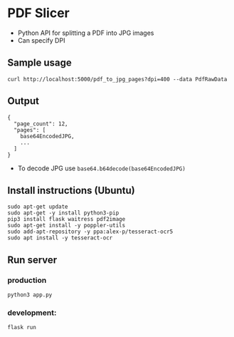 # PDF Slicer 
- Python API for splitting a PDF into JPG images
- Can specify DPI

## Sample usage
```
curl http://localhost:5000/pdf_to_jpg_pages?dpi=400 --data PdfRawData
```

## Output
```
{ 
  "page_count": 12,
  "pages": [
    base64EncodedJPG,
    ...
  ] 
}
```
- To decode JPG use `base64.b64decode(base64EncodedJPG)` 


## Install instructions (Ubuntu)
```
sudo apt-get update
sudo apt-get -y install python3-pip
pip3 install flask waitress pdf2image
sudo apt-get install -y poppler-utils
sudo add-apt-repository -y ppa:alex-p/tesseract-ocr5
sudo apt install -y tesseract-ocr
```
## Run server
### production
```python3 app.py``` 
### development: 
```flask run```

